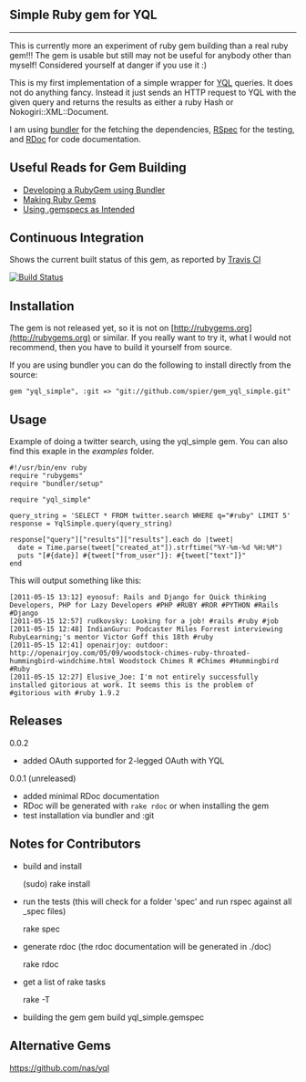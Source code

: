 Simple Ruby gem for YQL
-----------------------
-----------------------

This is currently more an experiment of ruby gem building than a real ruby gem!!! The gem is usable but still may not be useful for anybody other than myself! Considered yourself at danger if you use it :)

This is my first implementation of a simple wrapper for [YQL](http://developer.yahoo.com/yql/) queries. It does not do anything fancy. Instead it just sends an HTTP request to YQL with the given query and returns the results as either a ruby Hash or Nokogiri::XML::Document.

I am using [bundler](http://gembundler.com) for the fetching the dependencies, [RSpec](http://relishapp.com/rspec) for the testing, and [RDoc](http://rdoc.sourceforge.net/doc/index.html) for code documentation.


Useful Reads for Gem Building
-----------------------------

* [Developing a RubyGem using Bundler](https://github.com/radar/guides/blob/master/gem-development.md)
* [Making Ruby Gems](http://timelessrepo.com/making-ruby-gems)
* [Using .gemspecs as Intended](http://yehudakatz.com/2010/04/02/using-gemspecs-as-intended/)


Continuous Integration
-----------------------------

Shows the current built status of this gem, as reported by [Travis CI](http://travis-ci.org/)

[![Build Status](https://secure.travis-ci.org/spier/gem_yql_simple.png)](http://travis-ci.org/spier/gem_yql_simple)


Installation
-----------------------------

The gem is not released yet, so it is not on [http://rubygems.org](http://rubygems.org) or similar.
If you really want to try it, what I would not recommend, then you have to build it yourself from source.

If you are using bundler you can do the following to install directly from the source:

	gem "yql_simple", :git => "git://github.com/spier/gem_yql_simple.git"
	
Usage
-----------------------------

Example of doing a twitter search, using the yql_simple gem. You can also find this exaple in the *examples* folder.

	#!/usr/bin/env ruby
	require "rubygems"
	require "bundler/setup"

	require "yql_simple"

	query_string = 'SELECT * FROM twitter.search WHERE q="#ruby" LIMIT 5'
	response = YqlSimple.query(query_string)

	response["query"]["results"]["results"].each do |tweet| 
	  date = Time.parse(tweet["created_at"]).strftime("%Y-%m-%d %H:%M")  
	  puts "[#{date}] #{tweet["from_user"]}: #{tweet["text"]}"
	end
		
This will output something like this:

	[2011-05-15 13:12] eyoosuf: Rails and Django for Quick thinking Developers, PHP for Lazy Developers #PHP #RUBY #ROR #PYTHON #Rails #Django
	[2011-05-15 12:57] rudkovsky: Looking for a job! #rails #ruby #job
	[2011-05-15 12:48] IndianGuru: Podcaster Miles Forrest interviewing RubyLearning;'s mentor Victor Goff this 18th #ruby
	[2011-05-15 12:41] openairjoy: outdoor: http://openairjoy.com/05/09/woodstock-chimes-ruby-throated-hummingbird-windchime.html Woodstock Chimes R #Chimes #Hummingbird #Ruby
	[2011-05-15 12:27] Elusive_Joe: I'm not entirely successfully installed gitorious at work. It seems this is the problem of #gitorious with #ruby 1.9.2
	

Releases
-----------------------------

0.0.2
- added OAuth supported for 2-legged OAuth with YQL

0.0.1 (unreleased)
- added minimal RDoc documentation
- RDoc will be generated with `rake rdoc` or when installing the gem
- test installation via bundler and :git


Notes for Contributors
-----------------------------

* build and install

	(sudo) rake install

* run the tests (this will check for a folder 'spec' and run rspec against all _spec files)

	rake spec
	
* generate rdoc (the rdoc documentation will be generated in ./doc)

	rake rdoc

* get a list of rake tasks

	rake -T
	
* building the gem
	gem build yql_simple.gemspec
	

	
Alternative Gems
-----------------------------

https://github.com/nas/yql
